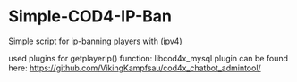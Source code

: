 # Simple-COD4-IP-Ban
Simple script for ip-banning players with (ipv4)


used plugins for getplayerip() function: libcod4x_mysql plugin
can be found here: https://github.com/VikingKampfsau/cod4x_chatbot_admintool/
